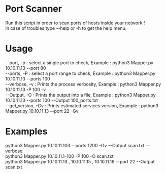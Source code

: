 # Port Scanner
 Run this script in order to scan ports of hosts inside your network !<br/>
 In case of troubles type --help or -h to get the help menu.

# Usage
--port, -p : select a single port to check, Example : python3 Mapper.py 10.10.11.13 --port 80 <br/>
--ports, -P : select a port range to check, Example : python3 Mapper.py 10.10.11.13 --ports 100 <br/>
--verbose, -v : Prints the process verbosity, Example : python3 Mapper.py 10.10.11.13 -P 100 -v <br/>
--Output, -O : Prints the output into a file, Example : python3 Mapper.py 10.10.11.13 --ports 100 --Output 100_ports.txt <br/>
--get_version, -Gv : Prints estimated services version, Example : python3 Mapper.py 10.10.11.13 --port 22 -Gv
 
 # Examples
 python3 Mapper.py 10.10.11.103 --ports 1200 -Gv --Output scan.txt  --verbose<br/>
 python3 Mapper.py 10.10.11.1-100 -P 100 -O scan.txt<br/>
 python3 Mapper.py 10.10.11.13 , 10.10.11.15 , 10.10.11.19 --port 22 --Output scan.txt
